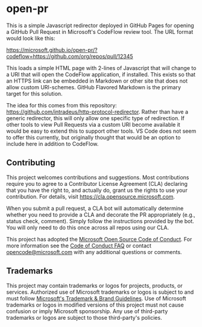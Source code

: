 # open-pr

This is a simple Javascript redirector deployed in GitHub Pages for opening a GitHub Pull Request
in Microsoft's CodeFlow review tool. The URL format would look like this:

https://microsoft.github.io/open-pr/?codeflow=https://github.com/org/repos/pull/12345

This loads a simple HTML page with 2-lines of Javascript that will change to a URI that will
open the CodeFlow application, if installed. This exists so that an HTTPS link can be embedded
in Markdown or other site that does not allow custom URI-schemes. GitHub Flavored Markdown is the
primary target for this solution.

The idea for this comes from this repository: https://github.com/intradeus/http-protocol-redirector. Rather
than have a generic redirector, this will only allow one specific type of redirection. If other tools
to view Pull Requests via a custom URI become available it would be easy to extend this to support
other tools. VS Code does not seem to offer this currently, but originally thought that would be an
option to include here in addition to CodeFlow.

## Contributing

This project welcomes contributions and suggestions.  Most contributions require you to agree to a
Contributor License Agreement (CLA) declaring that you have the right to, and actually do, grant us
the rights to use your contribution. For details, visit https://cla.opensource.microsoft.com.

When you submit a pull request, a CLA bot will automatically determine whether you need to provide
a CLA and decorate the PR appropriately (e.g., status check, comment). Simply follow the instructions
provided by the bot. You will only need to do this once across all repos using our CLA.

This project has adopted the [Microsoft Open Source Code of Conduct](https://opensource.microsoft.com/codeofconduct/).
For more information see the [Code of Conduct FAQ](https://opensource.microsoft.com/codeofconduct/faq/) or
contact [opencode@microsoft.com](mailto:opencode@microsoft.com) with any additional questions or comments.

## Trademarks

This project may contain trademarks or logos for projects, products, or services. Authorized use of Microsoft 
trademarks or logos is subject to and must follow 
[Microsoft's Trademark & Brand Guidelines](https://www.microsoft.com/en-us/legal/intellectualproperty/trademarks/usage/general).
Use of Microsoft trademarks or logos in modified versions of this project must not cause confusion or imply Microsoft sponsorship.
Any use of third-party trademarks or logos are subject to those third-party's policies.
